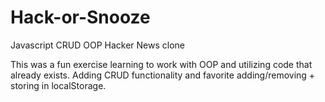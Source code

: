 # Hack-or-Snooze
Javascript CRUD OOP Hacker News clone

This was a fun exercise learning to work with OOP and utilizing code that already exists.
Adding CRUD functionality and favorite adding/removing + storing in localStorage. 

